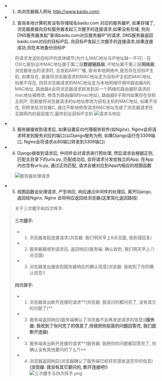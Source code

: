 - 1.  向浏览器输入网址 http://www.baidu.com/

- 2. 查询本地计算机有没有存储域名baidu.com 对应的服务器IP, 如果存储了,浏览器直接向目标服务器发起三次握手的连接请求;如果没有存储, 则向DNS服务器发起"查询baidu.com对应服务器IP"的请求, DNS服务器返回baidu.com对应的目标IP后, 向目标IP发起三次握手的连接请求,如果连接成功,则在本地备份目标IP

> 将请求发送到目标IP的具体细节(为什么MAC地址与IP地址缺一不可) : 在OSI七层协议中MAC地址属于第二层**数据链路层**, IP地址属于第三层**网络层**, 浏览器发出的请求时, 会发起ARP广播, 查询本地网络中,是否存在目标IP主机, 如果存在, 直接将浏览器请求的MAC地址定为目标IP主机的MAC地址, 如果不存在, 则将浏览器请求的MAC地址定为本地网络环境中路由器A的MAC地址, 路由器A会将浏览器请求转发到另一个网络的路由器B(请求的mac地址被修改, 修改为路由器B的mac地址), 路由器B子网内如果存在目标主机IP, 则直接将浏览器请求的ip地址修改为目标主机的MAC地址, 如果不存在, 则转发给浏览器C, 通过不断地修改请求MAC地址完成了浏览器请求在互联网内的层层接力,最终到达目标IP主机
> ![请求与响应](http://upload-images.jianshu.io/upload_images/3203841-e17833fbaa241608.png?imageMogr2/auto-orient/strip%7CimageView2/2/w/1240)


- 3. 服务器接收到请求后, 如果设置反向代理服务软件(如Nginx), Nginx会将请求转发到服务对应的端口(以Django服务为例, 如果Django运行在3309端口, Nginx会将请求从80端口转发到3309端口)

- 4. Django接收到请求后, 中间件会对请求进行预处理, 然后请求会根据正则, 匹配主目录下的urls.py, 匹配成功后, 会将请求分发给独立的App, 在App内也含有urls.py, 通过正则匹配, 请求会被对应到App内相应的视图函数
>![服务器处理请求](http://upload-images.jianshu.io/upload_images/3203841-546bd3615dc98665.png?imageMogr2/auto-orient/strip%7CimageView2/2/w/1240)


- 5. 视图函数会处理请求, 产生响应, 响应通过中间件的处理后, 离开Django, 返回给Nginx, Nginx 会将响应返回给浏览器(这里简化返回路线)

> 关于三次握手和四次挥手:
> #### 三次握手:
> - 1. 浏览器发起连接请求(浏览器: 我们明天早上8点见面, 收到请回复)
> - 2. 服务器接收到请求后, 返回响应(服务端: 确认收到, 我们明天早上八点见面)
> - 3. 浏览器发出接收到服务器响应的确认信息(浏览器: 我收到了你的确认信息!)
> #### 四次挥手:
> - 1. 浏览器发出断开连接的请求**(浏览器: 我该问的都问完了, 没有其它的问题了)**
> - 2. 服务端返回响应(服务端确认了浏览器不会再发送请求的信息)**(服务器: 我收到了你问完了的信息了,待我把你前面的问题回答完, 我们就断开连接)**
> - 3. 服务端发出断开连接的请求**(服务器: 我把你的问题都回答完了, 你确认没有其他要问的了么?)**
> - 4. 浏览器返回响应(浏览器确认了服务端已经将资源发送完毕的信息)**(浏览器: 我没有其它要问的, 断开连接吧!)**
> ![三次握手与四次挥手.png](http://upload-images.jianshu.io/upload_images/3203841-4773037398849b29.png?imageMogr2/auto-orient/strip%7CimageView2/2/w/1240)
